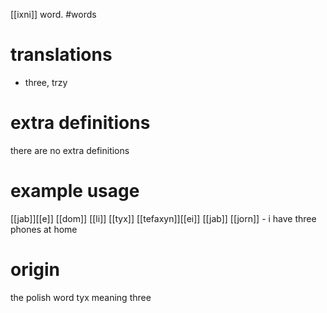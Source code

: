 [[ixni]] word.
#words
# translations
- three, trzy
# extra definitions
there are no extra definitions
# example usage
[[jab]][[e]] [[dom]] [[li]] [[tyx]] [[tefaxyn]][[ei]] [[jab]] [[jorn]] - i have three phones at home
# origin
the polish word tyx meaning three
